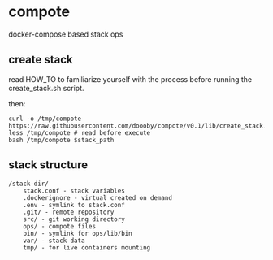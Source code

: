 # compote
docker-compose based stack ops

## create stack
read HOW_TO to familiarize yourself with the process before running the create_stack.sh script.

then:
```shell script
curl -o /tmp/compote https://raw.githubusercontent.com/doooby/compote/v0.1/lib/create_stack.sh
less /tmp/compote # read before execute
bash /tmp/compote $stack_path
```

## stack structure
```
/stack-dir/
    stack.conf - stack variables
    .dockerignore - virtual created on demand
    .env - symlink to stack.conf
    .git/ - remote repository
    src/ - git working directory
    ops/ - compote files
    bin/ - symlink for ops/lib/bin
    var/ - stack data
    tmp/ - for live containers mounting
```
